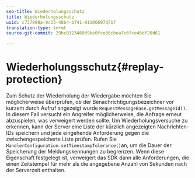 ```yaml
---
seo-title: Wiederholungsschutz
title: Wiederholungsschutz
uuid: c737998a-9c33-48b4-b741-91106697d71f
translation-type: tm+mt
source-git-commit: 29bc8323460d9be0fce66cbea7c6fce46df20d61

---
```



# Wiederholungsschutz{#replay-protection}

Zum Schutz der Wiederholung der Wiedergabe möchten Sie möglicherweise überprüfen, ob der Benachrichtigungsbezeichner vor kurzem durch Aufruf angezeigt wurde `RequestMessageBase.getMessageId()`. In diesem Fall versucht ein Angreifer möglicherweise, die Anfrage erneut abzuspielen, was verweigert werden sollte. Um Wiederholungsversuche zu erkennen, kann der Server eine Liste der kürzlich angezeigten Nachrichten-IDs speichern und jede eingehende Anforderung gegen die zwischengespeicherte Liste prüfen. Rufen Sie `HandlerConfiguration.setTimestampTolerance()`an, um die Dauer der Speicherung der Meldungskennungen zu begrenzen. Wenn diese Eigenschaft festgelegt ist, verweigert das SDK dann alle Anforderungen, die einen Zeitstempel für mehr als die angegebene Anzahl von Sekunden nach der Serverzeit enthalten.
